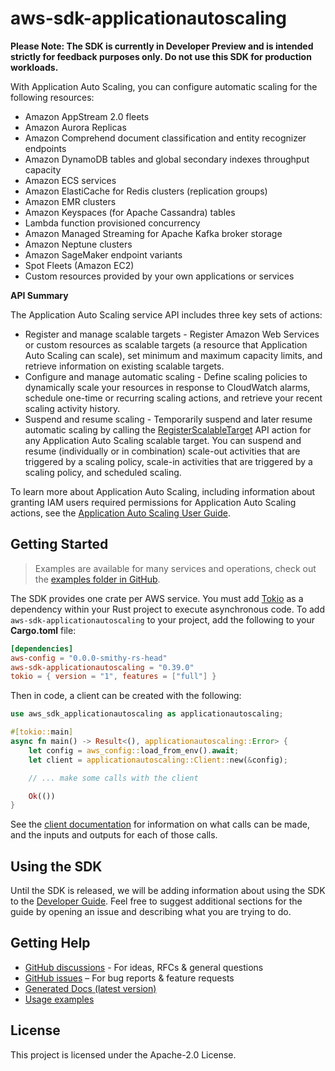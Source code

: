 # aws-sdk-applicationautoscaling

**Please Note: The SDK is currently in Developer Preview and is intended strictly for
feedback purposes only. Do not use this SDK for production workloads.**

With Application Auto Scaling, you can configure automatic scaling for the following resources:
  - Amazon AppStream 2.0 fleets
  - Amazon Aurora Replicas
  - Amazon Comprehend document classification and entity recognizer endpoints
  - Amazon DynamoDB tables and global secondary indexes throughput capacity
  - Amazon ECS services
  - Amazon ElastiCache for Redis clusters (replication groups)
  - Amazon EMR clusters
  - Amazon Keyspaces (for Apache Cassandra) tables
  - Lambda function provisioned concurrency
  - Amazon Managed Streaming for Apache Kafka broker storage
  - Amazon Neptune clusters
  - Amazon SageMaker endpoint variants
  - Spot Fleets (Amazon EC2)
  - Custom resources provided by your own applications or services

__API Summary__

The Application Auto Scaling service API includes three key sets of actions:
  - Register and manage scalable targets - Register Amazon Web Services or custom resources as scalable targets (a resource that Application Auto Scaling can scale), set minimum and maximum capacity limits, and retrieve information on existing scalable targets.
  - Configure and manage automatic scaling - Define scaling policies to dynamically scale your resources in response to CloudWatch alarms, schedule one-time or recurring scaling actions, and retrieve your recent scaling activity history.
  - Suspend and resume scaling - Temporarily suspend and later resume automatic scaling by calling the [RegisterScalableTarget](https://docs.aws.amazon.com/autoscaling/application/APIReference/API_RegisterScalableTarget.html) API action for any Application Auto Scaling scalable target. You can suspend and resume (individually or in combination) scale-out activities that are triggered by a scaling policy, scale-in activities that are triggered by a scaling policy, and scheduled scaling.

To learn more about Application Auto Scaling, including information about granting IAM users required permissions for Application Auto Scaling actions, see the [Application Auto Scaling User Guide](https://docs.aws.amazon.com/autoscaling/application/userguide/what-is-application-auto-scaling.html).

## Getting Started

> Examples are available for many services and operations, check out the
> [examples folder in GitHub](https://github.com/awslabs/aws-sdk-rust/tree/main/examples).

The SDK provides one crate per AWS service. You must add [Tokio](https://crates.io/crates/tokio)
as a dependency within your Rust project to execute asynchronous code. To add `aws-sdk-applicationautoscaling` to
your project, add the following to your **Cargo.toml** file:

```toml
[dependencies]
aws-config = "0.0.0-smithy-rs-head"
aws-sdk-applicationautoscaling = "0.39.0"
tokio = { version = "1", features = ["full"] }
```

Then in code, a client can be created with the following:

```rust
use aws_sdk_applicationautoscaling as applicationautoscaling;

#[tokio::main]
async fn main() -> Result<(), applicationautoscaling::Error> {
    let config = aws_config::load_from_env().await;
    let client = applicationautoscaling::Client::new(&config);

    // ... make some calls with the client

    Ok(())
}
```

See the [client documentation](https://docs.rs/aws-sdk-applicationautoscaling/latest/aws_sdk_applicationautoscaling/client/struct.Client.html)
for information on what calls can be made, and the inputs and outputs for each of those calls.

## Using the SDK

Until the SDK is released, we will be adding information about using the SDK to the
[Developer Guide](https://docs.aws.amazon.com/sdk-for-rust/latest/dg/welcome.html). Feel free to suggest
additional sections for the guide by opening an issue and describing what you are trying to do.

## Getting Help

* [GitHub discussions](https://github.com/awslabs/aws-sdk-rust/discussions) - For ideas, RFCs & general questions
* [GitHub issues](https://github.com/awslabs/aws-sdk-rust/issues/new/choose) – For bug reports & feature requests
* [Generated Docs (latest version)](https://awslabs.github.io/aws-sdk-rust/)
* [Usage examples](https://github.com/awslabs/aws-sdk-rust/tree/main/examples)

## License

This project is licensed under the Apache-2.0 License.

